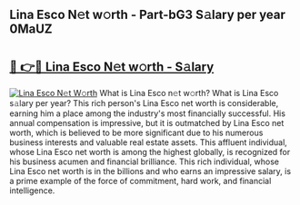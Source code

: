 ## Lina Esco N𝚎t w𝚘rth - Part-bG3 S𝚊lary per year 0MaUZ

# <h2><a href="http://gc0y1n6.nevu.top/?p=Lina+Esco">🔗 👉🔴 Lina Esco N𝚎t w𝚘rth - S𝚊lary</a></h2>

[![Lina Esco N𝚎t W𝚘rth](https://i.imgur.com/Oavwk0R.jpeg)](http://gc0y1n6.nevu.top/?p=Lina+Esco)
What is Lina Esco n𝚎t w𝚘rth? What is Lina Esco s𝚊lary per year?
This rich person's Lina Esco net worth is considerable, earning him a place among the industry's most financially successful. His annual compensation is impressive, but it is outmatched by Lina Esco net worth, which is believed to be more significant due to his numerous business interests and valuable real estate assets. This affluent individual, whose Lina Esco net worth is among the highest globally, is recognized for his business acumen and financial brilliance. This rich individual, whose Lina Esco net worth is in the billions and who earns an impressive salary, is a prime example of the force of commitment, hard work, and financial intelligence.
